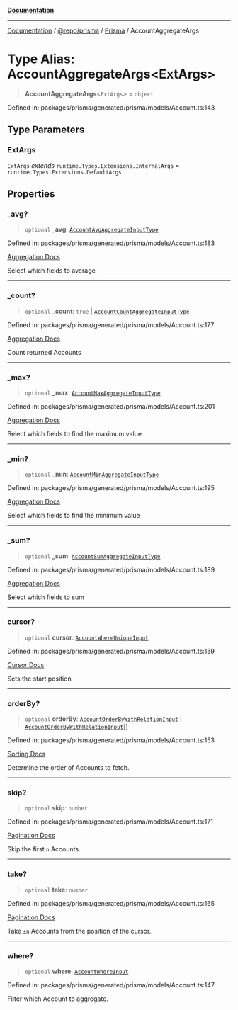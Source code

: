 [**Documentation**](../../../../../README.md)

***

[Documentation](../../../../../README.md) / [@repo/prisma](../../../README.md) / [Prisma](../README.md) / AccountAggregateArgs

# Type Alias: AccountAggregateArgs\<ExtArgs\>

> **AccountAggregateArgs**\<`ExtArgs`\> = `object`

Defined in: packages/prisma/generated/prisma/models/Account.ts:143

## Type Parameters

### ExtArgs

`ExtArgs` *extends* `runtime.Types.Extensions.InternalArgs` = `runtime.Types.Extensions.DefaultArgs`

## Properties

### \_avg?

> `optional` **\_avg**: [`AccountAvgAggregateInputType`](AccountAvgAggregateInputType.md)

Defined in: packages/prisma/generated/prisma/models/Account.ts:183

[Aggregation Docs](https://www.prisma.io/docs/concepts/components/prisma-client/aggregations)

Select which fields to average

***

### \_count?

> `optional` **\_count**: `true` \| [`AccountCountAggregateInputType`](AccountCountAggregateInputType.md)

Defined in: packages/prisma/generated/prisma/models/Account.ts:177

[Aggregation Docs](https://www.prisma.io/docs/concepts/components/prisma-client/aggregations)

Count returned Accounts

***

### \_max?

> `optional` **\_max**: [`AccountMaxAggregateInputType`](AccountMaxAggregateInputType.md)

Defined in: packages/prisma/generated/prisma/models/Account.ts:201

[Aggregation Docs](https://www.prisma.io/docs/concepts/components/prisma-client/aggregations)

Select which fields to find the maximum value

***

### \_min?

> `optional` **\_min**: [`AccountMinAggregateInputType`](AccountMinAggregateInputType.md)

Defined in: packages/prisma/generated/prisma/models/Account.ts:195

[Aggregation Docs](https://www.prisma.io/docs/concepts/components/prisma-client/aggregations)

Select which fields to find the minimum value

***

### \_sum?

> `optional` **\_sum**: [`AccountSumAggregateInputType`](AccountSumAggregateInputType.md)

Defined in: packages/prisma/generated/prisma/models/Account.ts:189

[Aggregation Docs](https://www.prisma.io/docs/concepts/components/prisma-client/aggregations)

Select which fields to sum

***

### cursor?

> `optional` **cursor**: [`AccountWhereUniqueInput`](AccountWhereUniqueInput.md)

Defined in: packages/prisma/generated/prisma/models/Account.ts:159

[Cursor Docs](https://www.prisma.io/docs/concepts/components/prisma-client/pagination#cursor-based-pagination)

Sets the start position

***

### orderBy?

> `optional` **orderBy**: [`AccountOrderByWithRelationInput`](AccountOrderByWithRelationInput.md) \| [`AccountOrderByWithRelationInput`](AccountOrderByWithRelationInput.md)[]

Defined in: packages/prisma/generated/prisma/models/Account.ts:153

[Sorting Docs](https://www.prisma.io/docs/concepts/components/prisma-client/sorting)

Determine the order of Accounts to fetch.

***

### skip?

> `optional` **skip**: `number`

Defined in: packages/prisma/generated/prisma/models/Account.ts:171

[Pagination Docs](https://www.prisma.io/docs/concepts/components/prisma-client/pagination)

Skip the first `n` Accounts.

***

### take?

> `optional` **take**: `number`

Defined in: packages/prisma/generated/prisma/models/Account.ts:165

[Pagination Docs](https://www.prisma.io/docs/concepts/components/prisma-client/pagination)

Take `±n` Accounts from the position of the cursor.

***

### where?

> `optional` **where**: [`AccountWhereInput`](AccountWhereInput.md)

Defined in: packages/prisma/generated/prisma/models/Account.ts:147

Filter which Account to aggregate.
